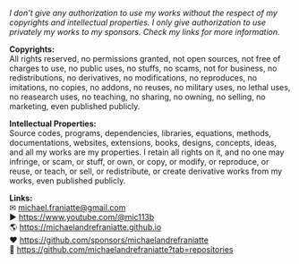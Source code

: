 ﻿  
*I don't give any authorization to use my works without the respect of my copyrights and intellectual properties. I only give authorization to use privately my works to my sponsors. Check my links for more information.*  
  
**Copyrights:**  
All rights reserved, no permissions granted, not open sources, not free of charges to use, no public uses, no stuffs, no scams, not for business, no redistributions, no derivatives, no modifications, no reproduces, no imitations, no copies, no addons, no reuses, no military uses, no lethal uses, no reasearch uses, no teaching, no sharing, no owning, no selling, no marketing, even published publicly.  
  
**Intellectual Properties:**  
Source codes, programs, dependencies, libraries, equations, methods, documentations, websites, extensions, books, designs, concepts, ideas, and all my works are my properties. I retain all rights on it, and no one may infringe, or scam, or stuff, or own, or copy, or modify, or reproduce, or reuse, or teach, or sell, or redistribute, or create derivative works from my works, even published publicly.  
  
**Links:**  
✉ michael.franiatte@gmail.com  
▶︎ https://www.youtube.com/@mic113b  
🌎 https://michaelandrefraniatte.github.io  
❤️ https://github.com/sponsors/michaelandrefraniatte  
📜 https://github.com/michaelandrefraniatte?tab=repositories  
  